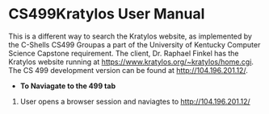 # CS499Kratylos User Manual
This is a different way to search the Kratylos website, as implemented by the C-Shells CS499 Groupas a part of the 
University of Kentucky Computer Science Capstone requirement. 
The client, Dr. Raphael Finkel has the Kratylos website running at https://www.kratylos.org/~kratylos/home.cgi.
The CS 499 development version can be found at http://104.196.201.12/.  
* **To Naviagate to the 499 tab**  
1. User opens a browser session and naviagtes to http://104.196.201.12/
